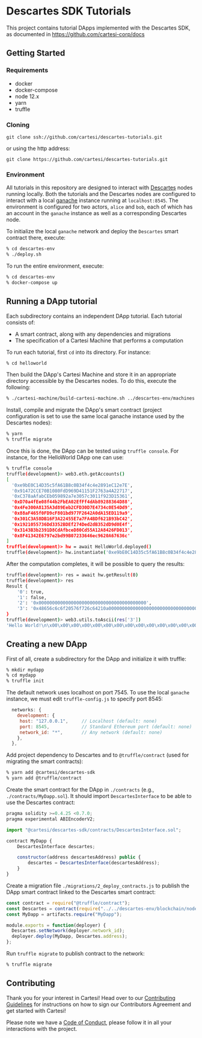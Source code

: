 # Descartes SDK Tutorials

This project contains tutorial DApps implemented with the Descartes SDK, as documented in https://github.com/cartesi-corp/docs

## Getting Started

### Requirements

- docker
- docker-compose
- node 12.x
- yarn
- truffle

### Cloning

```
git clone ssh://github.com/cartesi/descartes-tutorials.git
```
or using the http address:
```
git clone https://github.com/cartesi/descartes-tutorials.git
```

### Environment

All tutorials in this repository are designed to interact with [Descartes](https://github.com/cartesi/descartes) nodes running locally.
Both the tutorials and the Descartes nodes are configured to interact with a local [ganache](https://github.com/trufflesuite/ganache-cli) instance running at `localhost:8545`. The environment is configured for two actors, `alice` and `bob`, each of which has an account in the `ganache` instance as well as a corresponding Descartes node.

To initialize the local `ganache` network and deploy the `Descartes` smart contract there, execute:
```bash
% cd descartes-env
% ./deploy.sh
```

To run the entire environment, execute:
```bash
% cd descartes-env
% docker-compose up
```

## Running a DApp tutorial

Each subdirectory contains an independent DApp tutorial. Each tutorial consists of:
- A smart contract, along with any dependencies and migrations
- The specification of a Cartesi Machine that performs a computation

To run each tutorial, first `cd` into its directory. For instance:
```bash
% cd helloworld
```

Then build the DApp's Cartesi Machine and store it in an appropriate directory accessible by the Descartes nodes. To do this, execute the following:
```bash
% ./cartesi-machine/build-cartesi-machine.sh ../descartes-env/machines
```

Install, compile and migrate the DApp's smart contract (project configuration is set to use the same local ganache instance used by the Descartes nodes):
```bash
% yarn
% truffle migrate
```

Once this is done, the DApp can be tested using `truffle console`. For instance, for the HelloWorld DApp one can use:
```bash
% truffle console
truffle(development)> web3.eth.getAccounts()
[
  '0xe9bE0C14D35c5fA61B8c0B34f4c4e2891eC12e7E',
  '0x91472CCE70B1080FdD969D41151F2763a4A22717',
  '0xC378aAfabCEb059892a7e3057c3011f923D15361',
  '0xD70a4fEe08f44b2FbEA02EfFf4dAb89288364D88',
  '0x4Fe300A8135A3d89Eeb2CFD30D7E4734c0E54Dd9',
  '0x88aF465f0FD9cF801bd977F2642A0dA15ED119a9',
  '0x301C3A58DB16F3A22455E7a7FA4BDf621B93bC42',
  '0x1921055736Dd3352BDEf274Ded2dB352dD9d0E4f',
  '0x3143B3b2391D8CdAfbceD80Cd55A12A8426FD013',
  '0x8F41342E6797e2bd99B07233646ec9620A67636c'
]
truffle(development)> hw = await HelloWorld.deployed()
truffle(development)> hw.instantiate('0xe9bE0C14D35c5fA61B8c0B34f4c4e2891eC12e7E', '0x91472CCE70B1080FdD969D41151F2763a4A22717')
```

After the computation completes, it will be possible to query the results:
```bash
truffle(development)> res = await hw.getResult(0)
truffle(development)> res
Result {
    '0': true,
    '1': false,
    '2': '0x0000000000000000000000000000000000000000',
    '3': '0x48656c6c6f20576f726c64210a00000000000000000000000000000000000000'
}
truffle(development)> web3.utils.toAscii(res['3'])
'Hello World!\n\x00\x00\x00\x00\x00\x00\x00\x00\x00\x00\x00\x00\x00\x00\x00\x00\x00\x00\x00'
```

## Creating a new DApp

First of all, create a subdirectory for the DApp and initialize it with truffle:
```bash
% mkdir mydapp
% cd mydapp
% truffle init
```

The default network uses localhost on port 7545. To use the local `ganache` instance, we must edit `truffle-config.js` to specify port 8545:
```javascript
  networks: {
    development: {
     host: "127.0.0.1",     // Localhost (default: none)
     port: 8545,            // Standard Ethereum port (default: none)
     network_id: "*",       // Any network (default: none)
    },
  },
```

Add project dependency to Descartes and to `@truffle/contract` (used for migrating the smart contracts):
```bash
% yarn add @cartesi/descartes-sdk
% yarn add @truffle/contract
```

Create the smart contract for the DApp in `./contracts` (e.g., `./contracts/MyDapp.sol`). It should import `DescartesInterface` to be able to use the Descartes contract:
```javascript
pragma solidity >=0.4.25 <0.7.0;
pragma experimental ABIEncoderV2;

import "@cartesi/descartes-sdk/contracts/DescartesInterface.sol";

contract MyDapp {
    DescartesInterface descartes;

    constructor(address descartesAddress) public {
        descartes = DescartesInterface(descartesAddress);
    }
}
```

Create a migration file `./migrations/2_deploy_contracts.js` to publish the DApp smart contract linked to the Descartes smart contract:
```javascript
const contract = require("@truffle/contract");
const Descartes = contract(require("../../descartes-env/blockchain/node_modules/@cartesi/descartes-sdk/build/contracts/Descartes.json"));
const MyDapp = artifacts.require("MyDapp");

module.exports = function(deployer) {
  Descartes.setNetwork(deployer.network_id);
  deployer.deploy(MyDapp, Descartes.address);
};
```

Run `truffle migrate` to publish contract to the network:
```bash
% truffle migrate
```


## Contributing

Thank you for your interest in Cartesi! Head over to our [Contributing Guidelines](CONTRIBUTING.md) for instructions on how to sign our Contributors Agreement and get started with Cartesi!

Please note we have a [Code of Conduct](CODE_OF_CONDUCT.md), please follow it in all your interactions with the project.

